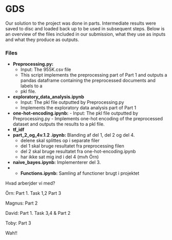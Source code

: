 # GDS

Our solution to the project was done in parts. Intermediate results were saved to disc and loaded back up to be used in subsequent steps. Below is an overview of the files included in our submission, what they use as inputs and what they produce as outputs.

### Files
- **Preprocessing.py:**
    - Input: The 955K.csv file
    - This script implements the preprocessing part of Part 1 and outputs a pandas dataframe containing the preprocessed documents and labels to a
    - pkl file.
- **exploratory_data_analysis.ipynb**
    - Input: The pkl file outputted by Preprocessing.py
    - Implements the exploratory data analysis part of Part 1
- **one-hot-encoding.ipynb:**
      - Input: The pkl file outputted by Preprocessing.py
      - Implements one-hot encoding of the preprocessed dataset and outputs the results to a pkl file.
- **tf_idf**
- **part_2_og_4v.1.2 .ipynb:** Blanding af del 1, del 2 og del 4.
    - delene skal splittes op i separate filer
    - del 1 skal bruge resultatet fra preprocessing filen
    - del 2 skal bruge resultatet fra one-hot-encoding.ipynb
    - har ikke sat mig ind i del 4 (mvh Örn)
- **naive_bayes.ipynb:** Implementerer del 3.
- - **Functions.ipynb:** Samling af functioner brugt i projektet

Hvad arberjder vi med?

Örn: Part 1. Task 1,2    Part 3

Magnus: Part 2

David: Part 1. Task 3,4   &   Part 2

Toby: Part 3




Wah!!

